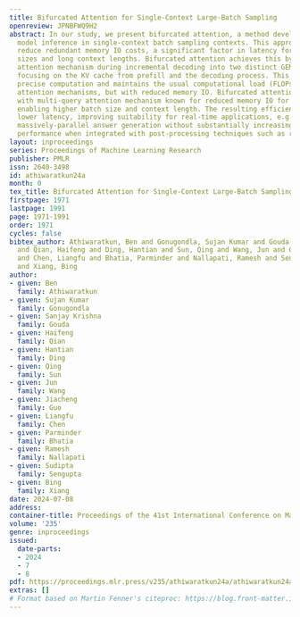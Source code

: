 ```yaml
---
title: Bifurcated Attention for Single-Context Large-Batch Sampling
openreview: JPNBFWQ9H2
abstract: In our study, we present bifurcated attention, a method developed for language
  model inference in single-context batch sampling contexts. This approach aims to
  reduce redundant memory IO costs, a significant factor in latency for high batch
  sizes and long context lengths. Bifurcated attention achieves this by dividing the
  attention mechanism during incremental decoding into two distinct GEMM operations,
  focusing on the KV cache from prefill and the decoding process. This method ensures
  precise computation and maintains the usual computational load (FLOPs) of standard
  attention mechanisms, but with reduced memory IO. Bifurcated attention is also compatible
  with multi-query attention mechanism known for reduced memory IO for KV cache, further
  enabling higher batch size and context length. The resulting efficiency leads to
  lower latency, improving suitability for real-time applications, e.g., enabling
  massively-parallel answer generation without substantially increasing latency, enhancing
  performance when integrated with post-processing techniques such as reranking.
layout: inproceedings
series: Proceedings of Machine Learning Research
publisher: PMLR
issn: 2640-3498
id: athiwaratkun24a
month: 0
tex_title: Bifurcated Attention for Single-Context Large-Batch Sampling
firstpage: 1971
lastpage: 1991
page: 1971-1991
order: 1971
cycles: false
bibtex_author: Athiwaratkun, Ben and Gonugondla, Sujan Kumar and Gouda, Sanjay Krishna
  and Qian, Haifeng and Ding, Hantian and Sun, Qing and Wang, Jun and Guo, Jiacheng
  and Chen, Liangfu and Bhatia, Parminder and Nallapati, Ramesh and Sengupta, Sudipta
  and Xiang, Bing
author:
- given: Ben
  family: Athiwaratkun
- given: Sujan Kumar
  family: Gonugondla
- given: Sanjay Krishna
  family: Gouda
- given: Haifeng
  family: Qian
- given: Hantian
  family: Ding
- given: Qing
  family: Sun
- given: Jun
  family: Wang
- given: Jiacheng
  family: Guo
- given: Liangfu
  family: Chen
- given: Parminder
  family: Bhatia
- given: Ramesh
  family: Nallapati
- given: Sudipta
  family: Sengupta
- given: Bing
  family: Xiang
date: 2024-07-08
address:
container-title: Proceedings of the 41st International Conference on Machine Learning
volume: '235'
genre: inproceedings
issued:
  date-parts:
  - 2024
  - 7
  - 8
pdf: https://proceedings.mlr.press/v235/athiwaratkun24a/athiwaratkun24a.pdf
extras: []
# Format based on Martin Fenner's citeproc: https://blog.front-matter.io/posts/citeproc-yaml-for-bibliographies/
---
```


